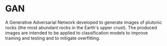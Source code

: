 # GAN
A Generative Adversarial Network developed to generate images of plutonic rocks (the most abundant rocks in the Earth's upper crust). The produced images are intended to be applied to classification models to improve training and testing and to mitigate overfitting.
